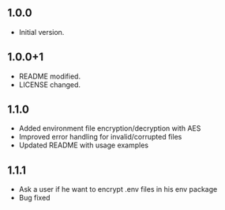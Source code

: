 ## 1.0.0

- Initial version.

## 1.0.0+1

- README modified.
- LICENSE changed.

## 1.1.0

- Added environment file encryption/decryption with AES
- Improved error handling for invalid/corrupted files
- Updated README with usage examples

## 1.1.1

- Ask a user if he want to encrypt .env files in his env package
- Bug fixed